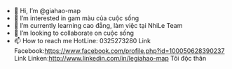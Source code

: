 - 👋 Hi, I’m @giahao-map
- 👀 I’m interested in gam màu của cuộc sống
- 🌱 I’m currently learning cao đẳng, làm việc tại NhiLe Team
- 💞️ I’m looking to collaborate on cuộc sống
- 📫 How to reach me HotLine: 0325273280
Link Facebook:https://www.facebook.com/profile.php?id=100050628390237
Link Linken:http://www.linkedin.com/in/legiahao-map
   Tôi độc thân
<!---
giahao-map/giahao-map is a ✨ special ✨ repository because its `README.md` (this file) appears on your GitHub profile.
You can click the Preview link to take a look at your changes.
--->
